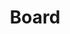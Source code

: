---
layout: post
title: Board
description: Volunteer Board of Directors
image: assets/images/board_sm.jpg
nav-menu: false
order: 9

summary:
    |
    <p>
    EWEB Child Development Center is a private not-for-profit child care center that is governed by a volunteer Board of Directors. Our Board consists of parents with students currently or recently enrolled at our Center. 
    </p>
    <p>
    We are currently recruiting for our Board. If you are interetested in joining, contact us at: <b>board@ewebcdc.com</b>
    </p>


sections:
    - title: Board Members
      content:
        |
        <div class="row">
        <div class="6u 12u$(small)">
        <ul class="alt">
          <li>
            Casey Whelan, President
          </li>
          <li>
            Morgan Diment, Vice President﻿
          </li>
          <li>
            Jonathan Hart, Treasurer
          </li>
          <li>
            Tim Lahey, Secretary﻿
          </li>
          <li>
            Danielle Fisher
          </li>
          <li>
            Andrea Nagles
          </li>
          <li>
            Meng Ouyang
          </li>
          <li>
            Denise Walters 
          </li>
          <li>
            Hannah Bulkley
          </li>
          <li>
            Aaron Little
          </li>
        </ul>
        </div>
        </div>

---